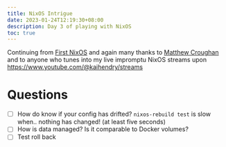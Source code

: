 ```yaml
---
title: NixOS Intrigue
date: 2023-01-24T12:19:30+08:00
description: Day 3 of playing with NixOS
toc: true
---
```


Continuing from [First NixOS](/blog/2023/first-nixos/) and again many thanks to [Matthew Croughan](https://twitter.com/MatthewCroughan) and to anyone who tunes into my live impromptu NixOS streams upon https://www.youtube.com/@kaihendry/streams

# Questions

- [ ] How do know if your config has drifted? `nixos-rebuild test` is slow when.. nothing has changed! (at least five seconds)
- [ ] How is data managed? Is it comparable to Docker volumes?
- [ ] Test roll back